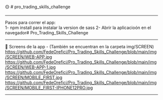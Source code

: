 ﻿🟡 # pro_trading_skills_challenge
______________________________________________________________________________________________________________
Pasos para correr el app: <br />
1- npm install para instalar la version de sass
2- Abrir la aplicacioón en el navegador# Pro_Trading_Skills_Challenge
_____________________________________________________________________________________________________________

🔴 Screens de la app - (También se encuentran en la carpeta img/SCREEN)
https://github.com/FedeOrefici/Pro_Trading_Skills_Challenge/blob/main/img/SCREEN/WEB-APP.jpg
https://github.com/FedeOrefici/Pro_Trading_Skills_Challenge/blob/main/img/SCREEN/WEB-APP-1.jpg
https://github.com/FedeOrefici/Pro_Trading_Skills_Challenge/blob/main/img/SCREEN/MOBILE_FIRST.jpg
https://github.com/FedeOrefici/Pro_Trading_Skills_Challenge/blob/main/img/SCREEN/MOBILE_FIRST-IPHONE12PRO.jpg

______________________________________________________________________________________________________________
